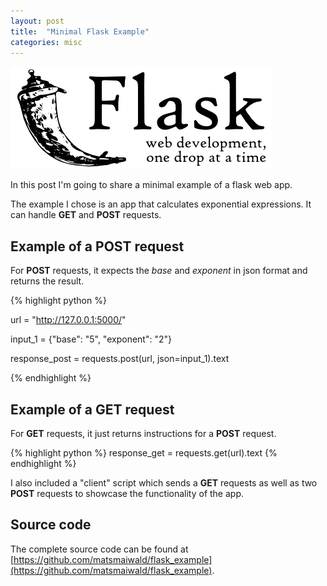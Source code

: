 ```yaml
---
layout: post
title:  "Minimal Flask Example"
categories: misc
---
```

![Example](/assets/logos/flask-logo.png)

In this post I'm going to share a minimal example of a flask web app.

The example I chose is an app that calculates exponential expressions. It can handle __GET__ and __POST__ requests. 

## Example of a POST request

For __POST__ requests, it expects the _base_ and _exponent_ in json format and returns the result.

{% highlight python %}

url = "http://127.0.0.1:5000/"

input_1 = {"base": "5", "exponent": "2"}

response_post = requests.post(url, json=input_1).text

{% endhighlight %}
## Example of a GET request

For __GET__ requests, it just returns instructions for a __POST__ request.

{% highlight python %}
response_get = requests.get(url).text
{% endhighlight %}

I also included a "client" script which sends a __GET__ requests as well as two __POST__ requests to showcase the functionality of the app.

## Source code
The complete source code can be found at [https://github.com/matsmaiwald/flask_example](https://github.com/matsmaiwald/flask_example).
